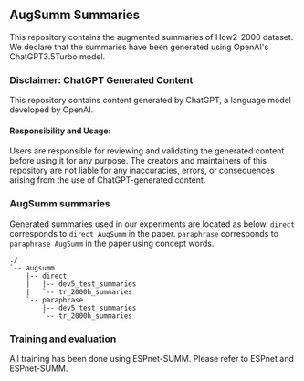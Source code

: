 ## AugSumm Summaries

This repository contains the augmented summaries of How2-2000 dataset.
We declare that the summaries have been generated using OpenAI's ChatGPT3.5Turbo model.

### Disclaimer: ChatGPT Generated Content

This repository contains content generated by ChatGPT, a language model developed by OpenAI. 

#### Responsibility and Usage:

Users are responsible for reviewing and validating the generated content before using it for any purpose.
The creators and maintainers of this repository are not liable for any inaccuracies, errors, or consequences arising from the use of ChatGPT-generated content.

### AugSumm summaries
Generated summaries used in our experiments are located as below.
`direct` corresponds to `direct AugSumm` in the paper.
`paraphrase` corresponds to `paraphrase AugSumm` in the paper using concept words. 

```
./
`-- augsumm
    |-- direct
    |   |-- dev5_test_summaries
    |   `-- tr_2000h_summaries
    `-- paraphrase
        |-- dev5_test_summaries
        `-- tr_2000h_summaries
```

### Training and evaluation

All training has been done using ESPnet-SUMM.
Please refer to ESPnet and ESPnet-SUMM.
